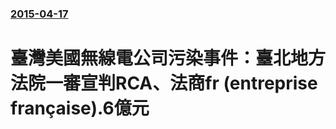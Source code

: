 ### [2015-04-17](/news/2015/04/17/index.md)

##### 
# 臺灣美國無線電公司污染事件：臺北地方法院一審宣判RCA、法商fr (entreprise française).6億元



